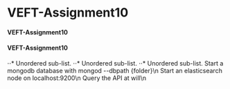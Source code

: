 # VEFT-Assignment10
#### VEFT-Assignment10
#### VEFT-Assignment10
⋅⋅* Unordered sub-list.
⋅⋅* Unordered sub-list.
⋅⋅* Unordered sub-list.
Start a mongodb database with mongod --dbpath {folder}\n
Start an elasticsearch node on localhost:9200\n
Query the API at will\n
